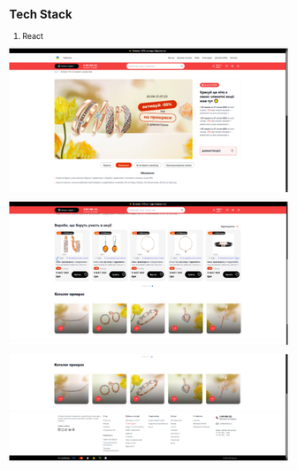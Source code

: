 ## Tech Stack

1. React


![1.png](public/result/1.png)

![2.png](public/result/2.png)

![3.png](public/result/3.png)
